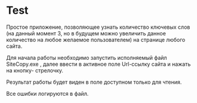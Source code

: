 # Test
Простое приложение, позволяющее узнать количество ключевых слов (на данный момент 3, но в будущем можно увеличить данное количество на любое желаемое пользователем) на странице любого сайта.

Для начала работы необходимо запустить исполняемый файл SiteCopy.exe , далее ввести в активное поле Url-ссылку сайта и нажать на кнопку- стрелочку.

Результат работы будет виден в поле доступном только для чтения.

Все ошибки логируются в файл.
